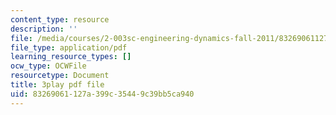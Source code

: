 ```yaml
---
content_type: resource
description: ''
file: /media/courses/2-003sc-engineering-dynamics-fall-2011/83269061127a399c35449c39bb5ca940_tm51lwadMOc.pdf
file_type: application/pdf
learning_resource_types: []
ocw_type: OCWFile
resourcetype: Document
title: 3play pdf file
uid: 83269061-127a-399c-3544-9c39bb5ca940
---
```

